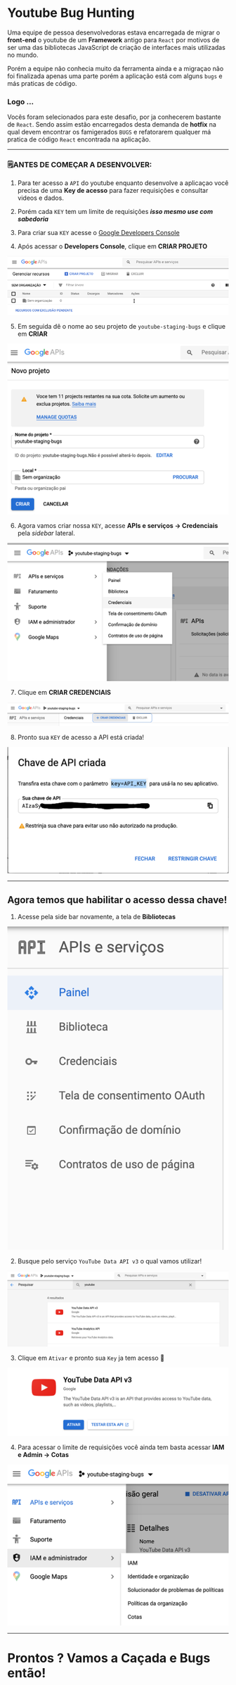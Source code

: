 # Youtube Bug Hunting

Uma equipe de pessoa desenvolvedoras estava encarregada de migrar o **front-end** o youtube de um **Framework** antigo para `React` por motivos de ser uma das bibliotecas JavaScript de criação de interfaces mais utilizadas no mundo.

Porém a equipe não conhecia muito da ferramenta ainda e a migraçao não foi finalizada apenas uma parte porém a aplicação está com alguns `bugs` e más praticas de código.

### Logo ...

Vocês foram selecionados para este desafio, por ja conhecerem bastante de `React`.
Sendo assim estão encarregados desta demanda de **hotfix** na qual devem encontrar os famigerados `BUGS` e refatorarem qualquer má pratica de código `React` encontrada na aplicação.

---

### 🗒ANTES DE COMEÇAR A DESENVOLVER:

1. Para ter acesso a `API` do youtube enquanto desenvolve a aplicaçao você precisa de uma **Key de acesso** para fazer requisições e consultar videos e dados.

2. Porém cada `KEY` tem um limite de requisições _**isso mesmo use com sabedoria**_

3. Para criar sua `KEY` acesse o [Google Developers Console](https://console.developers.google.com/cloud-resource-manager)

4. Após acessar o **Developers Console**, clique em **CRIAR PROJETO**
 
![Criar Projeto](./docs/img/criar_projeto.png)

5. Em seguida dê o nome ao seu projeto de `youtube-staging-bugs` e clique em **CRIAR**

![Nomear Projeto](./docs/img/nomear_projeto.png)

6. Agora vamos criar nossa `KEY`, acesse **APIs e serviços -> Credenciais** pela _sidebar_ lateral.

![Criar Credenciais](./docs/img/criar_credenciais.png)

7. Clique em **CRIAR CREDENCIAIS**

![Credenciais Button](./docs/img/credenciais_button.png)

8. Pronto sua `KEY` de acesso a API está criada!

![Key](./docs/img/api_key_created.png)

---

## Agora temos que habilitar o acesso dessa chave!

1. Acesse pela side bar novamente, a tela de **Bibliotecas**

![Bibliotecas Button](docs/img/biblioteca_button.png)


2. Busque pelo serviço `YouTube Data API v3` o qual vamos utilizar!

![Service List](./docs/img/enable_youtube_data_api.png)


3. Clique em `Ativar` e pronto sua `Key` ja tem acesso 🚀

![Activate Service](./docs/img/activate_service.png)

4. Para acessar o limite de requisições você ainda tem basta acessar **IAM e Admin -> Cotas**

![Quota Limit Access](./docs/img/quota_limit_access.png)

---


# Prontos ? Vamos a Caçada e Bugs então!